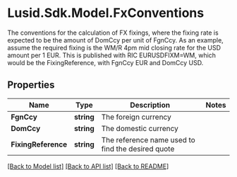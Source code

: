 # Lusid.Sdk.Model.FxConventions
The conventions for the calculation of FX fixings, where the fixing rate is expected to be the amount of  DomCcy per unit of FgnCcy.  As an example, assume the required fixing is the WM/R 4pm mid closing rate for the USD amount per 1 EUR.  This is published with RIC EURUSDFIXM=WM, which would be the FixingReference, with FgnCcy EUR and DomCcy USD.

## Properties

Name | Type | Description | Notes
------------ | ------------- | ------------- | -------------
**FgnCcy** | **string** | The foreign currency | 
**DomCcy** | **string** | The domestic currency | 
**FixingReference** | **string** | The reference name used to find the desired quote | 

[[Back to Model list]](../README.md#documentation-for-models) [[Back to API list]](../README.md#documentation-for-api-endpoints) [[Back to README]](../README.md)


